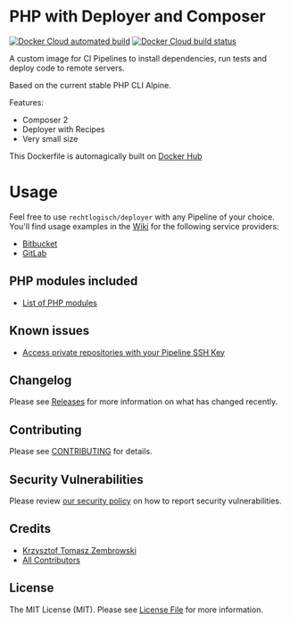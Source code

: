 # PHP with Deployer and Composer

[![Docker Cloud automated build](https://img.shields.io/docker/cloud/automated/rechtlogisch/deployer)](https://hub.docker.com/r/rechtlogisch/deployer)
[![Docker Cloud build status](https://img.shields.io/docker/cloud/build/rechtlogisch/deployer)](https://hub.docker.com/r/rechtlogisch/deployer/builds)

A custom image for CI Pipelines to install dependencies, run tests and deploy code to remote servers.  

Based on the current stable PHP CLI Alpine.

Features:
- Composer 2
- Deployer with Recipes
- Very small size

This Dockerfile is automagically built on [Docker Hub](https://hub.docker.com/r/rechtlogisch/deployer)

# Usage

Feel free to use `rechtlogisch/deployer` with any Pipeline of your choice. You'll find usage examples in the [Wiki](../../wiki) for the following service providers:

* [Bitbucket](../../wiki/Bitbucket-Pipeline)
* [GitLab](../../wiki/GitLab-Pipeline)

## PHP modules included

* [List of PHP modules](../../wiki/List-of-PHP-modules)

## Known issues

* [Access private repositories with your Pipeline SSH Key](../../wiki/Access-private-repositories-with-your-Pipeline-SSH-Key)

## Changelog

Please see [Releases](../../releases) for more information on what has changed recently.

## Contributing

Please see [CONTRIBUTING](.github/CONTRIBUTING.md) for details.

## Security Vulnerabilities

Please review [our security policy](../../security/policy) on how to report security vulnerabilities.

## Credits

- [Krzysztof Tomasz Zembrowski](https://github.com/zembrowski)
- [All Contributors](../../contributors)

## License

The MIT License (MIT). Please see [License File](LICENSE.md) for more information.
